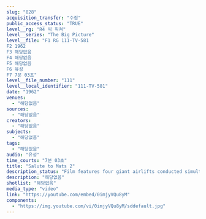 ```yaml
---
slug: "828"
acquisition_transfer: "수집"
public_access_status: "TRUE"
level__rg: "R4 빅 픽쳐"
level__series: "The Big Picture"
level__file: "F1 RG 111-TV-581
F2 1962
F3 해당없음
F4 해당없음
F5 해당없음
F6 유성
F7 7분 03초"
level__file_number: "111"
level__local_identifier: "111-TV-581"
date: "1962"
venues: 
  - "해당없음"
sources: 
  - "해당없음"
creators: 
  - "해당없음"
subjects: 
  - "해당없음"
tags: 
  - "해당없음"
audio: "유성"
time_courts: "7분 03초"
title: "Salute to Mats 2"
description_status: "Film features four giant airlifts conducted simultaneously. Famous airlifts of the past are also shown."
description: "해당없음"
shotlist: "해당없음"
media_type: "video"
link: "https://youtube.com/embed/0imjyVQu8yM"
components: 
  - "https://img.youtube.com/vi/0imjyVQu8yM/sddefault.jpg"
---
```

